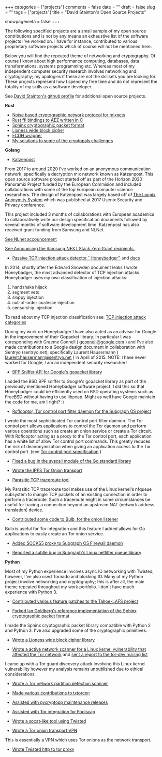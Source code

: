 +++
categories = ["projects"]
comments = false
date = ""
draft = false
slug = ""
tags = ["projects"]
title = "David Stainton's Open Source Projects"

showpagemeta = false
+++

The following specified projects are a small sample of my open source
contributions and is not by any means an exhaustive list of the
software projects I've worked on. I have for instance, contributed to
various proprietary software projects which of course will not be
mentioned here.

Below you will find the repeated theme of networking and
cryptography. Of course I know about high performance computing,
databases, data transformations, systems programming etc. Whereas most
of my independent computer security research involves networking and
cryptography; my apologies if these are not the skillsets you are
looking for. These projects represent how I spend my free time and do
not represent the totality of my skills as a software developer.

See [David Stainton's github profile](https://github.com/david415) for additional open source projects.


**Rust**

* [Noise based cryptographic network protocol for mixnets](https://github.com/sphinx-cryptography/mix_link)
* [Rust ffi bindings to AEZ written in C](https://github.com/sphinx-cryptography/aez)
* [Sphinx cryptographic packet format](https://github.com/sphinx-cryptography/rust-sphinxcrypto)
* [Lioness wide block cipher](https://github.com/sphinx-cryptography/rust-lioness)
* [ECDH wrapper](https://github.com/sphinx-cryptography/ecdh_wrapper)
* [My solutions to some of the cryptopals challenges](https://github.com/david415/cryptopals)

**Golang**

* [Katzenpost](https://github.com/katzenpost)

From 2017 to around 2020 I've worked on an anonymous communication
network, specifically a decryption mix network known as
Katzenpost. This open source software project started off as part of
the Horizon 2020 Panoramix Project funded by the European Commision
and included collaborations with some of the top European computer
science researchers. The design of Katzenpost was largely based off of
[The Loopix Anonymity System](https://www.freehaven.net/anonbib/cache/loopix2017.pdf) which was published at 2017 Usenix
Security and Privacy conference.

This project included 3 months of collaborations with European
academics to collaboratively write our design specification documents
followed by several months of software development time. Katzenpost
has also received grant funding from Samsung and NLNet.

[See NLnet accouncement](https://nlnet.nl/project/katzenpost/index.html)

[See Announcing the Samsung NEXT Stack Zero Grant recipients.](https://samsungnext.com/whats-next/category/podcasts/decentralization-samsung-next-stack-zero-grant-recipients/)


* [Passive TCP injection attack detector ``Honeybadger''](https://github.com/david415/honeybadger) and [docs](https://honeybadger.readthedocs.org/)

In 2014, shortly after the Edward Snowden document leaks I wrote
Honeybadger, the most advanced detector of TCP injection
attacks. Honeybadger uses my own classification of injection attacks:

1. handshake hijack
2. segment veto
3. sloppy injection
4. out-of-order coalesce injection
5. censorship injection

To read about my TCP injection classification see: [TCP injection attack categories](https://github.com/david415/HoneyBadger_docs/blob/master/source/how-to-detect-TCP-injection-attacks.rst#tcp-injection-attack-categories)

During my work on Honeybadger I have also acted as an advisor for Google in the improvement of their Gopacket library.
In particular I was coresponding with Graeme Connell ( gconnell@google.com ) and I've also made contributions to a Google
design document in collaboration with Sentryo (sentryo.net), specifically Laurent Hausermann ( laurent.hausermann@sentryo.net )
in April of 2015. NOTE: I have never worked for Google; I am an independent security researcher!


* [BPF Sniffer API for Google's gopacket library](https://github.com/google/gopacket/blob/master/bsdbpf/bsd_bpf_sniffer.go)

I added the BSD BPF sniffer to Google's gopacket library as part of
the previously mentioned Honeybadger software project. I did this so
that Honeybadger could be efficiently used on BSD operating systems
such as FreeBSD without having to use libpcap. Might as well have Google
maintain the code for me, am I right? :)

* [Roflcoptor, Tor control port filter daemon for the Subgraph OS project](https://github.com/subgraph/roflcoptor)

I wrote the most sophisticated Tor control port filter daemon. The Tor
control port allows applications to control the Tor daemon and perform
various operations such as create an onion service or create a Tor
circuit. With Roflcoptor acting as a proxy to the Tor control port,
each application has a white list of allow Tor control port
commands. This greatly reduces the risk of deanonymization when giving
an application access to the Tor control port. (see [Tor control port specification](https://gitweb.torproject.org/torspec.git/tree/control-spec.txt) )

* [Fixed a bug in the syscall module of the Go standard library](https://github.com/golang/go/issues/16681)

* [Wrote the IPFS Tor Onion transport](https://github.com/OpenBazaar/go-onion-transport)

* [Parasitic TCP traceroute tool](https://github.com/david415/ParasiticTraceroute)

My Parasitic TCP traceroute tool makes use of the Linux kernel's
nfqueue subsystem to mangle TCP packets of an existing connection in
order to perform a traceroute. Such a traceroute might in some
circumstances be useful for tracing a connection beyond an upstream NAT
(network address translation) device.

* [Contributed some code to Bulb, for the onion listener](https://github.com/Yawning/bulb)

Bulb is useful for Tor integration and this feature I added allows for Go applications to easily create an Tor onion service.

* [Added SOCKS5 proxy to Subgraph OS Firewall daemon](https://github.com/subgraph/fw-daemon)

* [Reported a subtle bug in Subgraph's Linux netfilter queue library](https://github.com/subgraph/go-nfnetlink/issues/1)

**Python**

Most of my Python experience involves async IO networking with
Twisted, however, I've also used Tornado and blocking IO. Many of my
Python project involve networking and cryptography; this is after all,
the main theme repeated throughout my work portfolio.  I don't have
much experience with Python 3.

* [Contributed various feature patches to the Tahoe-LAFS project](https://github.com/tahoe-lafs/tahoe-lafs)

* [Forked Ian Goldberg's reference implementation of the Sphinx cryptographic packet format](https://github.com/applied-mixnetworks/sphinxmixcrypto)

I made the Sphinx cryptographic packet library compatible with Python
2 and Python 3. I've also upgraded some of the cryptographic
primitives.

* [Wrote a Lioness wide block cipher library](https://github.com/david415/pylioness)

* [Wrote a active network scanner for a Linux kernel vulnerability that affected the Tor network](https://github.com/david415/scan_tor_rfc5961) and [sent a report to the tor-dev mailing list](https://lists.torproject.org/pipermail/tor-reports/2016-December/001105.html)

I came up with a Tor guard discovery attack involving this Linux
kernel vulnerability however my analysis remains unpublished due to
ethical considerations.

* [Wrote a Tor network partition detection scanner](https://github.com/david415/tor_partition_scanner)

* [Made various contributions to txtorcon](https://github.com/meejah/txtorcon)

* [Assisted with pycryptopp maintenance releases](https://github.com/tahoe-lafs/pycryptopp)

* [Assisted with Tor integration for Foolscap](https://github.com/warner/foolscap)

* [Wrote a socat-like tool using Twisted](https://github.com/david415/twistedcat)

* [Wrote a Tor onion transport VPN](https://github.com/david415/onionvpn)

This is essentially a VPN which uses Tor onions as the network transport.

* [Wrote Twisted http to tor proxy](https://github.com/david415/txtorhttpproxy)
